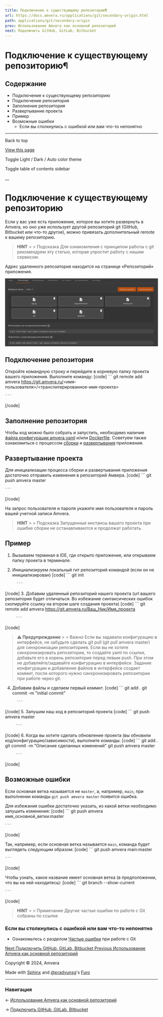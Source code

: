 ```yaml
---
title: Подключение к существующему репозиторию¶
url: https://docs.amvera.ru/applications/git/secondary-origin.html
path: applications/git/secondary-origin
prev: Использование Amvera как основной репозиторий
next: Подключить GitHub, GitLab, Bitbucket
---
```


# Подключение к существующему репозиторию¶

## Содержание

- Подключение к существующему репозиторию
- Подключение репозитория
- Заполнение репозитория
- Развертывание проекта
- Пример
- Возможные ошибки
  - Если вы столкнулись с ошибкой или вам что-то непонятно

---

Back to top

[ View this page ](<../../_sources/applications/git/secondary-origin.md.txt> "View this page")

Toggle Light / Dark / Auto color theme

Toggle table of contents sidebar

__

# Подключение к существующему репозиторию

Если у вас уже есть приложение, которое вы хотите развернуть в Amvera, но оно уже использует другой репозиторий git (GitHub, Bitbucket или что-то другое), можно привязать дополнительный remote к вашему репозиторию.

> **HINT** > > Подсказка Для ознакомления с принципом работы с git рекомендуем эту статью, которая упроcтит работу с нашим сервисом. 

Адрес удаленного репозитория находится на странице «Репозиторий» приложения.

![python_config](images/git_main_1.png)

## Подключение репозитория

Откройте командную строку и перейдите в корневую папку проекта вашего приложения. Выполните команду:
[code] 
    ```
    git remote add amvera https://git.amvera.ru/<имя-пользователя>/<транслитерированное-имя-проекта>
    
    ```
    
[/code]

## Заполнение репозитория

Чтобы код можно было собрать и запустить, необходимо наличие [файла конфигурации amvera.yaml](../configuration/config-file.md) и/или [Dockerfile](../configuration/docker.md). Советуем также ознакомиться с процессом [сборки](../build.md) и [развертывания](../run.md) приложения.

## Развертывание проекта

Для инициализации процесса сборки и развертывания приложения достаточно отправить изменения в репозиторий Амвера.
[code] 
    ```
    git push amvera master
    
    ```
    
[/code]

На запрос пользователя и пароля укажите имя пользователя и пароль вашей учетной записи Amvera.

> **HINT** > > Подсказка Запущенные инстансы вашего проекта при ошибке сборки не останавливаются и продолжат работать. 

## Пример
1. Вызываем терминал в IDE, где открыто приложение, или открываем папку проекта в терминале.
2. Инициализируем локальный гит репозиторий командой (если он не инициализирован)
[code] ```
         git init
         
         ```
         
[/code]
3. Добавим удаленный репозиторий нашего проекта (url вашего репозитория будет отличаться. Во избежание синтаксических ошибок скопируйте ссылку на втором шаге создания проекта)
[code] ```
         git remote add amvera https://git.amvera.ru/Ваш_Ник/Имя_проекта
         
         ```
         
[/code]

> **⚠️ Предупреждение** > > Важно Если вы задавали конфигурацию в интерфейсе, не забудьте сделать git pull (git pull amvera master) для синхронизации репозиториев. Если вы не хотите синхронизировать репозитории, то создайте yaml по ссылке, добавьте его в корень репозитория перед певым push. При этом не добавляйте/задавайте конфигурацию в интерфейсе. Задание конфигурации и добавление файлов в интерфейсе создает коммит, после которого нужно синхронизировать репозитории при работе через git. 
4. Добавим файлы и сделаем первый коммит.
[code] ```
         git add .
         git commit -m "initial commit"
         
         ```
         
[/code]
5. Запушим наш код в репозиторий проекта
[code] ```
         git push amvera master
         
         ```
         
[/code]
6. Когда вы хотите сделать обновление проекта (вы обновили код/конфигурацию/зависимости), выполните команды:
[code] ```
         git add .
         git commit -m "Описание сделанных изменений"
         git push amvera master
         
         ```
         
[/code]

## Возможные ошибки

Если основная ветка называется не ``master``, а, например, ``main``, при выполнении команды ``git push amvera master`` появится ошибка.

Для избежания ошибки достаточно указать, из какой ветки необходимо запушить изменения:
[code] 
    ```
    git push amvera имя_основной_ветки:master
    
    ```
    
[/code]

Так, например, если основная ветка называется ``main``, команда будет выглядеть следующим образом:
[code] 
    ```
    git push amvera main:master
    
    ```
    
[/code]

Чтобы узнать, какое название имеет основная ветка (в предположении, что вы на ней находитесь):
[code] 
    ```
    git branch --show-current
    
    ```
    
[/code]

> **HINT** > > Примечание Другие частые ошибки по работе с Git собраны по ссылке 

### Если вы столкнулись с ошибкой или вам что-то непонятно
* Ознакомьтесь с разделом [Частые ошибки](freq-errors.md) при работе с Git

[ Next Подключить GitHub, GitLab, Bitbucket ](webhooks.md) [ Previous Использование Amvera как основной репозиторий ](main-origin.md)

Copyright © 2024, Amvera 

Made with [Sphinx](<https://www.sphinx-doc.org/>) and [@pradyunsg](<https://pradyunsg.me>)'s [Furo](<https://github.com/pradyunsg/furo>)


---

### Навигация

← [Использование Amvera как основной репозиторий](main-origin.md)

→ [Подключить GitHub, GitLab, Bitbucket](webhooks.md)
